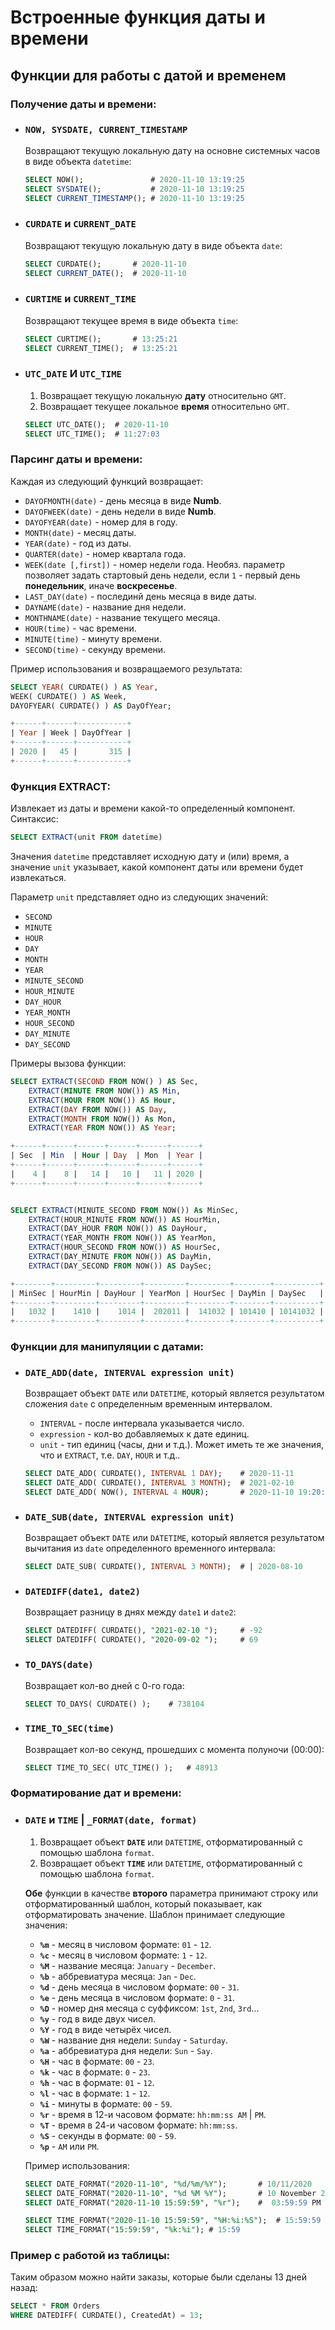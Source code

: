 # Встроенные функция даты и времени

## Функции для работы с датой и временем

### **Получение даты и времени:**

* ### `NOW, SYSDATE, CURRENT_TIMESTAMP`
    Возвращают текущую локальную дату на основне системных часов в виде объекта `datetime`:

    ```sql
    SELECT NOW();               # 2020-11-10 13:19:25
    SELECT SYSDATE();           # 2020-11-10 13:19:25
    SELECT CURRENT_TIMESTAMP(); # 2020-11-10 13:19:25
    ```
    
* ### `CURDATE` и `CURRENT_DATE`
    Возвращают текущую локальную дату в виде объекта `date`:

    ```sql
    SELECT CURDATE();       # 2020-11-10    
    SELECT CURRENT_DATE();  # 2020-11-10   
    ```

* ### `CURTIME` и `CURRENT_TIME`
    Возвращают текущее время в виде объекта `time`:

    ```sql
    SELECT CURTIME();       # 13:25:21  
    SELECT CURRENT_TIME();  # 13:25:21  
    ```

* ### `UTC_DATE` И `UTC_TIME`
    1. Возвращает текущую локальную **дату** относительно `GMT`.
    2. Возвращает текущее локальное **время** относительно `GMT`.

    ```sql
    SELECT UTC_DATE();  # 2020-11-10 
    SELECT UTC_TIME();  # 11:27:03  
    ```

### **Парсинг даты и времени:**

Каждая из следующий функций возвращает: 

*  `DAYOFMONTH(date)` - день месяца в виде **Numb**.
* `DAYOFWEEK(date)` - день недели в виде **Numb**.
* `DAYOFYEAR(date)` - номер для в году.
* `MONTH(date)` - месяц даты.
* `YEAR(date)` - год из даты.
* `QUARTER(date)` - номер квартала года.
* `WEEK(date [,first])` - номер недели года. Необяз. параметр позволяет задать стартовый день недели, если `1` - первый день **понедельник**, иначе **воскресенье**.
* `LAST_DAY(date)` - послединй день месяца в виде даты.
* `DAYNAME(date)` - название дня недели.
* `MONTHNAME(date)` - название текущего месяца.
* `HOUR(time)` - час времени.
* `MINUTE(time)` - минуту времени.
* `SECOND(time)` - секунду времени.

Пример использования и возвращаемого результата: 

```sql
SELECT YEAR( CURDATE() ) AS Year, 
WEEK( CURDATE() ) AS Week,
DAYOFYEAR( CURDATE() ) AS DayOfYear; 

+------+------+-----------+
| Year | Week | DayOfYear |
+------+------+-----------+
| 2020 |   45 |       315 |
+------+------+-----------+
```

### **Функция EXTRACT:**

Извлекает из даты и времени какой-то определенный компонент. Синтаксис:

```sql
SELECT EXTRACT(unit FROM datetime)
```

Значения `datetime` представляет исходную дату и (или) время, а значение `unit` указывает, какой компонент даты или времени будет извлекаться.

Параметр `unit` представляет одно из следующих значений:

* `SECOND`
* `MINUTE`
* `HOUR`
* `DAY`
* `MONTH`
* `YEAR`
* `MINUTE_SECOND` 
* `HOUR_MINUTE` 
* `DAY_HOUR` 
* `YEAR_MONTH` 
* `HOUR_SECOND`  
* `DAY_MINUTE`  
* `DAY_SECOND`  

Примеры вызова функции:

```sql
SELECT EXTRACT(SECOND FROM NOW() ) AS Sec,
    EXTRACT(MINUTE FROM NOW()) AS Min, 
    EXTRACT(HOUR FROM NOW()) AS Hour,
    EXTRACT(DAY FROM NOW()) AS Day, 
    EXTRACT(MONTH FROM NOW()) As Mon,
    EXTRACT(YEAR FROM NOW()) AS Year;

+------+------+------+------+------+------+
| Sec  | Min  | Hour | Day  | Mon  | Year |
+------+------+------+------+------+------+
|    4 |    8 |   14 |   10 |   11 | 2020 |
+------+------+------+------+------+------+


SELECT EXTRACT(MINUTE_SECOND FROM NOW()) As MinSec,
    EXTRACT(HOUR_MINUTE FROM NOW()) AS HourMin,
    EXTRACT(DAY_HOUR FROM NOW()) AS DayHour,
    EXTRACT(YEAR_MONTH FROM NOW()) AS YearMon,
    EXTRACT(HOUR_SECOND FROM NOW()) AS HourSec,
    EXTRACT(DAY_MINUTE FROM NOW()) AS DayMin,
    EXTRACT(DAY_SECOND FROM NOW()) AS DaySec;

+--------+---------+---------+---------+---------+--------+----------+
| MinSec | HourMin | DayHour | YearMon | HourSec | DayMin | DaySec   |
+--------+---------+---------+---------+---------+--------+----------+
|   1032 |    1410 |    1014 |  202011 |  141032 | 101410 | 10141032 |
+--------+---------+---------+---------+---------+--------+----------+
```

### **Функции для манипуляции с датами:**

* ### `DATE_ADD(date, INTERVAL expression unit)` 
    Возвращает объект `DATE` или `DATETIME`, который является результатом сложения `date` с определенным временным интервалом.

    * `INTERVAL` - после интервала указывается число.
    * `expression` - кол-во добавляемых к дате единиц.
    * `unit` - тип единиц (часы, дни и т.д.). Может иметь те же значения, что и `EXTRACT`, т.е. `DAY`, `HOUR` и т.д..

    ```sql
    SELECT DATE_ADD( CURDATE(), INTERVAL 1 DAY);    # 2020-11-11 
    SELECT DATE_ADD( CURDATE(), INTERVAL 3 MONTH);  # 2021-02-10     
    SELECT DATE_ADD( NOW(), INTERVAL 4 HOUR);       # 2020-11-10 19:20:32      
    ```

* ### `DATE_SUB(date, INTERVAL expression unit)`
    Возвращает объект `DATE` или `DATETIME`, который является результатом вычитания из `date` определенного временного интервала:

    ```sql
    SELECT DATE_SUB( CURDATE(), INTERVAL 3 MONTH);  # | 2020-08-10     
    ```

* ### `DATEDIFF(date1, date2)`
    Возвращает разницу в днях между `date1` и `date2`:

    ```sql
    SELECT DATEDIFF( CURDATE(), "2021-02-10 ");     # -92
    SELECT DATEDIFF( CURDATE(), "2020-09-02 ");     # 69
    ```

* ### `TO_DAYS(date)`
    Возвращает кол-во дней с 0-го года:

    ```sql
    SELECT TO_DAYS( CURDATE() );    # 738104 
    ```

* ### `TIME_TO_SEC(time)`
    Возвращает кол-во секунд, прошедших с момента полуночи (00:00):

    ```sql
    SELECT TIME_TO_SEC( UTC_TIME() );   # 48913 
    ```

### **Форматирование дат и времени:**

* ### `DATE` и `TIME`  | `_FORMAT(date, format)`
    1. Возвращает объект **`DATE`** или `DATETIME`, отформатированный с помощью шаблона `format`.
    2. Возвращает объект **`TIME`** или `DATETIME`, отформатированный с помощью шаблона `format`.

    **Обе** функции в качестве **второго** параметра принимают строку или отформатированный шаблон, который показывает, как отформатировать значение. Шаблон принимает следующие значения:

    * **`%m`** - месяц в числовом формате: `01` - `12`.
    * **`%c`** - месяц в числовом формате: `1` - `12`.
    * **`%M`** - название месяца: `January` - `December`.
    * **`%b`** - аббревиатура месяца: `Jan` - `Dec`.
    * **`%d`** - день месяца в числовом формате: `00` - `31`.
    * **`%e`** - день месяца в числовом формате: `0` - `31`.
    * **`%D`** - номер дня месяца с суффиксом: `1st`, `2nd`, `3rd`...
    * **`%y`** - год в виде двух чисел.
    * **`%Y`** - год в виде четырёх чисел.
    * **`%W`** - название дня недели: `Sunday` - `Saturday`.
    * **`%a`** - аббревиатура дня недели: `Sun` - `Say`.
    * **`%H`** - час в формате: `00` - `23`.
    * **`%k`** - час в формате: `0` - `23`.
    * **`%h`** - час в формате: `01` - `12`.
    * **`%l`** - час в формате: `1` - `12`.
    * **`%i`** - минуты в формате: `00` - `59`.
    * **`%r`** - время в 12-и часовом формате: `hh:mm:ss AM` | `PM`.
    * **`%T`** - время в 24-и часовом формате: `hh:mm:ss`.
    * **`%S`** - секунды в формате: `00` - `59`.
    * **`%p`** - `AM` или `PM`.

    Пример использования:

    ```sql
    SELECT DATE_FORMAT("2020-11-10", "%d/%m/%Y");       # 10/11/2020        
    SELECT DATE_FORMAT("2020-11-10", "%d %M %Y");       # 10 November 2020 
    SELECT DATE_FORMAT("2020-11-10 15:59:59", "%r");    #  03:59:59 PM    

    SELECT TIME_FORMAT("2020-11-10 15:59:59", "%H:%i:%S");  # 15:59:59     
    SELECT TIME_FORMAT("15:59:59", "%k:%i"); # 15:59                            
    ```

### **Пример с работой из таблицы:**

Таким образом можно найти заказы, которые были сделаны 13 дней назад: 

```sql
SELECT * FROM Orders
WHERE DATEDIFF( CURDATE(), CreatedAt) = 13;
```
